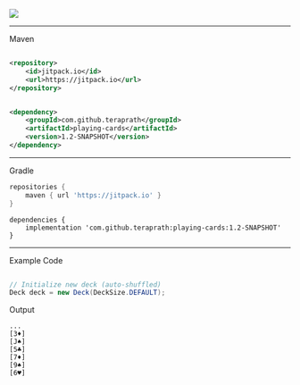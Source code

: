 [![](https://jitpack.io/v/teraprath/pcardslib.svg)](https://jitpack.io/#teraprath/pcardslib)

****

Maven

````xml

<repository>
    <id>jitpack.io</id>
    <url>https://jitpack.io</url>
</repository>
````

````xml

<dependency>
    <groupId>com.github.teraprath</groupId>
    <artifactId>playing-cards</artifactId>
    <version>1.2-SNAPSHOT</version>
</dependency>
````

****

Gradle

````groovy
repositories {
    maven { url 'https://jitpack.io' }
}
````
````
dependencies {
    implementation 'com.github.teraprath:playing-cards:1.2-SNAPSHOT'
}
````
****
Example Code
````java

// Initialize new deck (auto-shuffled)
Deck deck = new Deck(DeckSize.DEFAULT);

````
Output
````
...
[3♦]
[J♠]
[5♣]
[7♦]
[9♠]
[6♥]
````

